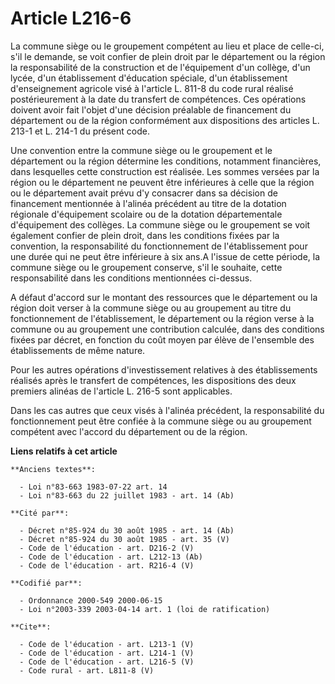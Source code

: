 # Article L216-6

La commune siège ou le groupement compétent au lieu et place de celle-ci, s'il le demande, se voit confier de plein droit par
le département ou la région la responsabilité de la construction et de l'équipement d'un collège, d'un lycée, d'un
établissement d'éducation spéciale, d'un établissement d'enseignement agricole visé à l'article L. 811-8 du code rural
réalisé postérieurement à la date du transfert de compétences. Ces opérations doivent avoir fait l'objet d'une décision
préalable de financement du département ou de la région conformément aux dispositions des articles L. 213-1 et L. 214-1 du
présent code. 

Une convention entre la commune siège ou le groupement et le département ou la région détermine les conditions, notamment
financières, dans lesquelles cette construction est réalisée. Les sommes versées par la région ou le département ne peuvent
être inférieures à celle que la région ou le département avait prévu d'y consacrer dans sa décision de financement mentionnée
à l'alinéa précédent au titre de la dotation régionale d'équipement scolaire ou de la dotation départementale d'équipement
des collèges. La commune siège ou le groupement se voit également confier de plein droit, dans les conditions fixées par la
convention, la responsabilité du fonctionnement de l'établissement pour une durée qui ne peut être inférieure à six ans.A
l'issue de cette période, la commune siège ou le groupement conserve, s'il le souhaite, cette responsabilité dans les
conditions mentionnées ci-dessus.

A défaut d'accord sur le montant des ressources que le département ou la région doit verser à la commune siège ou au
groupement au titre du fonctionnement de l'établissement, le département ou la région verse à la commune ou au groupement une
contribution calculée, dans des conditions fixées par décret, en fonction du coût moyen par élève de l'ensemble des
établissements de même nature. 

Pour les autres opérations d'investissement relatives à des établissements réalisés après le transfert de compétences, les
dispositions des deux premiers alinéas de l'article L. 216-5 sont applicables. 

Dans les cas autres que ceux visés à l'alinéa précédent, la responsabilité du fonctionnement peut être confiée à la commune
siège ou au groupement compétent avec l'accord du département ou de la région.

**Liens relatifs à cet article**

	**Anciens textes**:

	  - Loi n°83-663 1983-07-22 art. 14
	  - Loi n°83-663 du 22 juillet 1983 - art. 14 (Ab)

	**Cité par**:

	  - Décret n°85-924 du 30 août 1985 - art. 14 (Ab)
	  - Décret n°85-924 du 30 août 1985 - art. 35 (V)
	  - Code de l'éducation - art. D216-2 (V)
	  - Code de l'éducation - art. L212-13 (Ab)
	  - Code de l'éducation - art. R216-4 (V)

	**Codifié par**:

	  - Ordonnance 2000-549 2000-06-15
	  - Loi n°2003-339 2003-04-14 art. 1 (loi de ratification)

	**Cite**:

	  - Code de l'éducation - art. L213-1 (V)
	  - Code de l'éducation - art. L214-1 (V)
	  - Code de l'éducation - art. L216-5 (V)
	  - Code rural - art. L811-8 (V)

